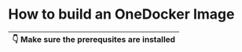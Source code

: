 # How to build an OneDocker Image
| :point_down:  Make sure the prerequsites are installed   |
|-----------------------------------------|
